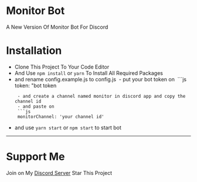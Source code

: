 # Monitor Bot

A New Version Of Monitor Bot For Discord

# Installation

- Clone This Project To Your Code Editor
- And Use `npm install` or `yarn` To Install All Required Packages
- and rename config.example.js to config.js
   - put your bot token on
   ```js
    token: "bot token
   ```
   - and create a channel named monitor in discord app and copy the channel id
   - and paste on
   ```js
   monitorChannel: 'your channel id'
   ```
- and use `yarn start` or `npm start` to start bot

---

# Support Me

Join on My [Discord Server](https://dsc.gg/itznesbro)
Star This Project
